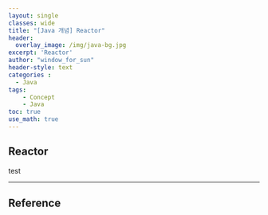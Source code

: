 ```yaml
--- 
layout: single
classes: wide
title: "[Java 개념] Reactor"
header:
  overlay_image: /img/java-bg.jpg
excerpt: 'Reactor'
author: "window_for_sun"
header-style: text
categories :
  - Java
tags:
    - Concept
    - Java
toc: true
use_math: true
---  
```


## Reactor
test


---
## Reference

